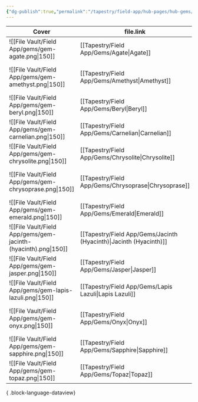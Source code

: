 ```yaml
---
{"dg-publish":true,"permalink":"/tapestry/field-app/hub-pages/hub-gems/","tags":["hub"],"dgHomeLink":true,"dgEnableSearch":true}
---
```




| Cover                                                          | file.link                                                             | Covenant                                                                                      |
| -------------------------------------------------------------- | --------------------------------------------------------------------- | --------------------------------------------------------------------------------------------- |
| ![[File Vault/Field App/gems/gem-agate.png\|150]]              | [[Tapestry/Field App/Gems/Agate\|Agate]]                           | <span class='cards-icon covenant-label'>Covenant</span> <i>Fine grain, bright color</i>       |
| ![[File Vault/Field App/gems/gem-amethyst.png\|150]]           | [[Tapestry/Field App/Gems/Amethyst\|Amethyst]]                     | <span class='cards-icon covenant-label'>Covenant</span> <i>Flesh, a drinking cup</i>          |
| ![[File Vault/Field App/gems/gem-beryl.png\|150]]              | [[Tapestry/Field App/Gems/Beryl\|Beryl]]                           | <span class='cards-icon covenant-label'>Covenant</span> <i>...</i>                            |
| ![[File Vault/Field App/gems/gem-carnelian.png\|150]]          | [[Tapestry/Field App/Gems/Carnelian\|Carnelian]]                   | <span class='cards-icon covenant-label'>Covenant</span> <i>Flesh</i>                          |
| ![[File Vault/Field App/gems/gem-chrysolite.png\|150]]         | [[Tapestry/Field App/Gems/Chrysolite\|Chrysolite]]                 | <span class='cards-icon covenant-label'>Covenant</span> <i>Baring a fine luster</i>           |
| ![[File Vault/Field App/gems/gem-chrysoprase.png\|150]]        | [[Tapestry/Field App/Gems/Chrysoprase\|Chrysoprase]]               | <span class='cards-icon covenant-label'>Covenant</span> <i>Used to make seals and signets</i> |
| ![[File Vault/Field App/gems/gem-emerald.png\|150]]            | [[Tapestry/Field App/Gems/Emerald\|Emerald]]                       | <span class='cards-icon covenant-label'>Covenant</span> <i>Precious, coal</i>                 |
| ![[File Vault/Field App/gems/gem-jacinth-(hyacinth).png\|150]] | [[Tapestry/Field App/Gems/Jacinth (Hyacinth)\|Jacinth (Hyacinth)]] | <span class='cards-icon covenant-label'>Covenant</span> <i>A setting or foundation</i>        |
| ![[File Vault/Field App/gems/gem-jasper.png\|150]]             | [[Tapestry/Field App/Gems/Jasper\|Jasper]]                         | <span class='cards-icon covenant-label'>Covenant</span> <i>Preparing the way</i>              |
| ![[File Vault/Field App/gems/gem-lapis-lazuli.png\|150]]       | [[Tapestry/Field App/Gems/Lapis Lazuli\|Lapis Lazuli]]             | <span class='cards-icon covenant-label'>Covenant</span> <i>Precious dye</i>                   |
| ![[File Vault/Field App/gems/gem-onyx.png\|150]]               | [[Tapestry/Field App/Gems/Onyx\|Onyx]]                             | <span class='cards-icon covenant-label'>Covenant</span> <i>Nail, colors of flesh, wine</i>    |
| ![[File Vault/Field App/gems/gem-sapphire.png\|150]]           | [[Tapestry/Field App/Gems/Sapphire\|Sapphire]]                     | <span class='cards-icon covenant-label'>Covenant</span> <i>Imagination, revelation</i>        |
| ![[File Vault/Field App/gems/gem-topaz.png\|150]]              | [[Tapestry/Field App/Gems/Topaz\|Topaz]]                           | <span class='cards-icon covenant-label'>Covenant</span> <i>Heat or fire</i>                   |

{ .block-language-dataview}
